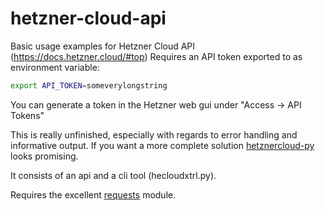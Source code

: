 # hetzner-cloud-api
Basic usage examples for Hetzner Cloud API (https://docs.hetzner.cloud/#top)
Requires an API token exported to as environment variable:

```bash
export API_TOKEN=someverylongstring
```

You can generate a token in the Hetzner web gui under "Access -> API Tokens"

This is really unfinished, especially with regards to error handling and informative output. If you want a more complete solution [hetznercloud-py](https://github.com/elsyms/hetznercloud-py) looks promising.

It consists of an api and a cli tool (hecloudxtrl.py).

Requires the excellent [requests](https://github.com/requests/requests) module.
